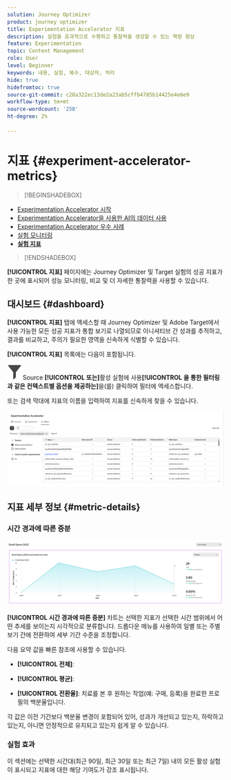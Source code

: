 ```yaml
---
solution: Journey Optimizer
product: journey optimizer
title: Experimentation Accelerator 지표
description: 실험을 효과적으로 수행하고 통찰력을 생성할 수 있는 역량 향상
feature: Experimentation
topic: Content Management
role: User
level: Beginner
keywords: 내용, 실험, 복수, 대상자, 처리
hide: true
hidefromtoc: true
source-git-commit: c28a322ec13de2a23ab5cffb4785b14425e4e6e9
workflow-type: tm+mt
source-wordcount: '258'
ht-degree: 2%

---
```


# 지표 {#experiment-accelerator-metrics}

>[!BEGINSHADEBOX]

* [Experimentation Accelerator 시작](experiment-accelerator.md)
* [Experimentation Accelerator을 사용한 AI의 데이터 사용](experiment-accelerator-security.md)
* [Experimentation Accelerator 우수 사례](experiment-accelerator-best-practices.md)
* [실험 모니터링](experiment-accelerator-monitor.md)
* **[실험 지표](experiment-accelerator-metrics.md)**

>[!ENDSHADEBOX]

**[!UICONTROL 지표]** 페이지에는 Journey Optimizer 및 Target 실험의 성공 지표가 한 곳에 표시되어 성능 모니터링, 비교 및 더 자세한 통찰력을 사용할 수 있습니다.

## 대시보드 {#dashboard}

**[!UICONTROL 지표]** 탭에 액세스할 때 Journey Optimizer 및 Adobe Target에서 사용 가능한 모든 성공 지표가 통합 보기로 나열되므로 이니셔티브 간 성과를 추적하고, 결과를 비교하고, 주의가 필요한 영역을 신속하게 식별할 수 있습니다.

**[!UICONTROL 지표]** 목록에는 다음이 포함됩니다.

![](assets/do-not-localize/Smock_Filter_18_N.svg)Source **[!UICONTROL 또는]**&#x200B;활성 실험에 사용&#x200B;**[!UICONTROL 을 통한 필터링과 같은 컨텍스트별 옵션을 제공하는]**&#x200B;을(를) 클릭하여 필터에 액세스합니다.

또는 검색 막대에 지표의 이름을 입력하여 지표를 신속하게 찾을 수 있습니다.

![](assets/experiment-monitor-metrics.png)

## 지표 세부 정보 {#metric-details}

### 시간 경과에 따른 증분

![](assets/experiment-monitor-metrics-2.png)

**[!UICONTROL 시간 경과에 따른 증분]** 차트는 선택한 지표가 선택한 시간 범위에서 어떤 추세를 보이는지 시각적으로 분류합니다. 드롭다운 메뉴를 사용하여 일별 또는 주별 보기 간에 전환하여 세부 기간 수준을 조정합니다.

다음 요약 값을 빠른 참조에 사용할 수 있습니다.

* **[!UICONTROL 전체]**:

* **[!UICONTROL 평균]**:

* **[!UICONTROL 전환율]**: 치료를 본 후 원하는 작업(예: 구매, 등록)을 완료한 프로필의 백분율입니다.

각 값은 이전 기간보다 백분율 변경이 포함되어 있어, 성과가 개선되고 있는지, 하락하고 있는지, 아니면 안정적으로 유지되고 있는지 쉽게 알 수 있습니다.

### 실험 효과

이 섹션에는 선택한 시간대(최근 90일, 최근 30일 또는 최근 7일) 내의 모든 활성 실험이 표시되고 지표에 대한 해당 기여도가 강조 표시됩니다.
